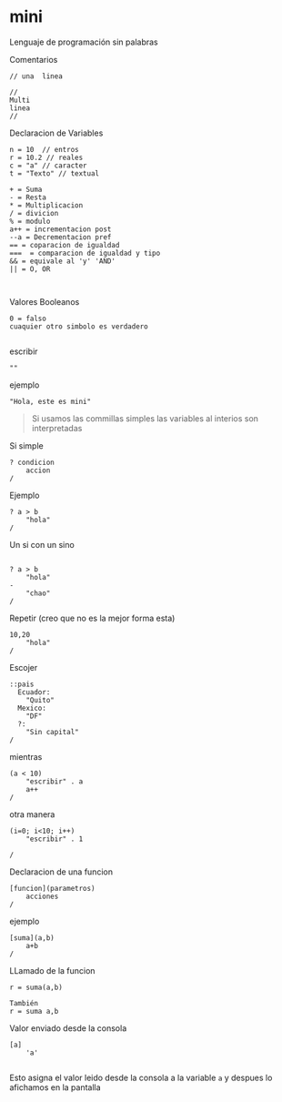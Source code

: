 # mini
Lenguaje de programación sin palabras

Comentarios
```
// una  linea

//
Multi 
linea
//
```
Declaracion de Variables
```
n = 10  // entros
r = 10.2 // reales
c = "a" // caracter
t = "Texto" // textual 
```

```
+ = Suma
- = Resta
* = Multiplicacion
/ = divicion
% = modulo
a++ = incrementacion post
--a = Decrementacion pref
== = coparacion de igualdad
===  = comparacion de igualdad y tipo
&& = equivale al 'y' 'AND'
|| = O, OR 

 
```
Valores Booleanos
```
0 = falso
cuaquier otro simbolo es verdadero

```

```
```

escribir
```
"" 
```

ejemplo 
```
"Hola, este es mini"

```
> Si usamos las commillas simples las variables al interios son interpretadas 


Si simple
```
? condicion
	accion
/ 
```
Ejemplo
```
? a > b 
	"hola"
/
```


Un si con un sino 

```

? a > b 
	"hola"
-
	"chao"
/
```
Repetir (creo que no es la mejor forma esta)

```
10,20
	"hola"
/
```

Escojer
```
::pais
  Ecuador:
	"Quito"
  Mexico:
	"DF"
  ?:
	"Sin capital"	
/
```
mientras

```
(a < 10)
	"escribir" . a
	a++
/
```
otra manera 
```
(i=0; i<10; i++)
	"escribir" . 1
	
/
```



Declaracion de una funcion

```
[funcion](parametros)
	acciones
/

```

ejemplo 
```
[suma](a,b)
	a+b
/
```
LLamado de la funcion 
```
r = suma(a,b)

También
r = suma a,b

```

Valor enviado desde la consola
```
[a]
	'a'
	
```
Esto asigna el valor leido desde la consola a la variable ```a``` y despues lo afichamos en la pantalla	




















	
